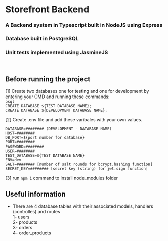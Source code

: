 # Storefront Backend

### A Backend system in Typescript built in NodeJS using Express

### Database built in PostgreSQL

### Unit tests implemented using JasmineJS

</br>

## Before running the project

[1] Create two databases one for testing and one for development by entering your CMD and running these commands:</br>
`psql`</br>
`CREATE DATABASE ${TEST DATABASE NAME};`</br>
`CREATE DATABASE ${DEVELOPMENT DATABASE NAME};`
</br>

[2] Create .env file and add these varibales with your own values.

    DATABASE=######## (DEVELOPMENT - DATABASE NAME)
    HOST=########
    DB_PORT=${port number for database}
    PORT=########
    PASSWORD=########
    USER=########
    TEST_DATABASE=${TEST DATABASE NAME}
    ENV=dev
    SALT=######## [number of salt rounds for bcrypt.hashing function]
    SECRET_KEY=######## [secret key (string) for jwt.sign function]

[3] run `npm i` command to install node_modules folder
</br>

## Useful information

- There are 4 database tables with their associated models, handlers (controlles) and routes</br>
  1- users</br>
  2- products </br>
  3- orders </br>
  4- order_products
